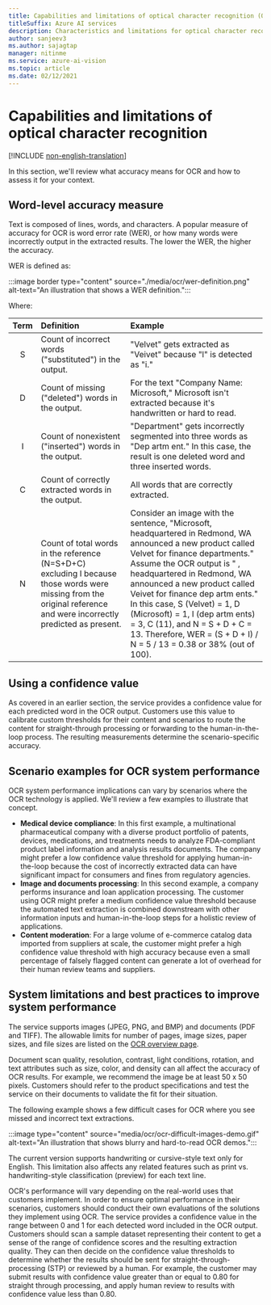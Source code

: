 ```yaml
---
title: Capabilities and limitations of optical character recognition (OCR) - Azure AI Vision
titleSuffix: Azure AI services
description: Characteristics and limitations for optical character recognition (OCR) of images and documents with printed and handwritten text using the Azure AI Vision API.
author: sanjeev3
ms.author: sajagtap
manager: nitinme
ms.service: azure-ai-vision
ms.topic: article
ms.date: 02/12/2021
---
```


# Capabilities and limitations of optical character recognition

[!INCLUDE [non-english-translation](../includes/non-english-translation.md)]

In this section, we'll review what accuracy means for OCR and how to assess it for your context.

## Word-level accuracy measure

Text is composed of lines, words, and characters. A popular measure of accuracy for OCR is word error rate (WER), or how many words were incorrectly output in the extracted results. The lower the WER, the higher the accuracy.

WER is defined as:

:::image border type="content" source="./media/ocr/wer-definition.png" alt-text="An illustration that shows a WER definition.":::

Where:

| Term | Definition | Example |
|:-----:|:----|:---------------|
| S | Count of incorrect words ("substituted") in the output. | "Velvet" gets extracted as "Veivet" because "l" is detected as "i." |
| D | Count of missing ("deleted") words in the output. | For the text "Company Name: Microsoft," Microsoft isn't extracted because it's handwritten or hard to read. |
| I | Count of nonexistent ("inserted") words in the output. | "Department" gets incorrectly segmented into three words as "Dep artm ent." In this case, the result is one deleted word and three inserted words. |
| C | Count of correctly extracted words in the output. | All words that are correctly extracted. |
| N | Count of total words in the reference (N=S+D+C) excluding I because those words were missing from the original reference and were incorrectly predicted as present. | Consider an image with the sentence, "Microsoft, headquartered in Redmond, WA announced a new product called Velvet for finance departments." Assume the OCR output is " , headquartered in Redmond, WA announced a new product called Veivet for finance dep artm ents." In this case, S (Velvet) = 1, D (Microsoft) = 1, I (dep artm ents) = 3, C (11), and N = S + D + C = 13. Therefore, WER = (S + D + I) / N = 5 / 13 = 0.38 or 38% (out of 100). |

## Using a confidence value

As covered in an earlier section, the service provides a confidence value for each predicted word in the OCR output. Customers use this value to calibrate custom thresholds for their content and scenarios to route the content for straight-through processing or forwarding to the human-in-the-loop process. The resulting measurements determine the scenario-specific accuracy.

## Scenario examples for OCR system performance

OCR system performance implications can vary by scenarios where the OCR technology is applied. We'll review a few examples to illustrate that concept.

- **Medical device compliance**: In this first example, a multinational pharmaceutical company with a diverse product portfolio of patents, devices, medications, and treatments needs to analyze FDA-compliant product label information and analysis results documents. The company might prefer a low confidence value threshold for applying human-in-the-loop because the cost of incorrectly extracted data can have significant impact for consumers and fines from regulatory agencies.
- **Image and documents processing**: In this second example, a company performs insurance and loan application processing. The customer using OCR might prefer a medium confidence value threshold because the automated text extraction is combined downstream with other information inputs and human-in-the-loop steps for a holistic review of applications.
- **Content moderation**: For a large volume of e-commerce catalog data imported from suppliers at scale, the customer might prefer a high confidence value threshold with high accuracy because even a small percentage of falsely flagged content can generate a lot of overhead for their human review teams and suppliers.

## System limitations and best practices to improve system performance

The service supports images (JPEG, PNG, and BMP) and documents (PDF and TIFF). The allowable limits for number of pages, image sizes, paper sizes, and file sizes are listed on the [OCR overview page](/azure/ai-services/computer-vision/overview-ocr).

Document scan quality, resolution, contrast, light conditions, rotation, and text attributes such as size, color, and density can all affect the accuracy of OCR results. For example, we recommend the image be at least 50 x 50 pixels. Customers should refer to the product specifications and test the service on their documents to validate the fit for their situation.

The following example shows a few difficult cases for OCR where you see missed and incorrect text extractions.

:::image type="content" source="media/ocr/ocr-difficult-images-demo.gif" alt-text="An illustration that shows blurry and hard-to-read OCR demos.":::

The current version supports handwriting or cursive-style text only for English. This limitation also affects any related features such as print vs. handwriting-style classification (preview) for each text line.

OCR's performance will vary depending on the real-world uses that customers implement. In order to ensure optimal performance in their scenarios, customers should conduct their own evaluations of the solutions they implement using OCR. The service provides a confidence value in the range between 0 and 1 for each detected word included in the OCR output. Customers should scan a sample dataset representing their content to get a sense of the range of confidence scores and the resulting extraction quality. They can then decide on the confidence value thresholds to determine whether the results should be sent for straight-through-processing (STP) or reviewed by a human. For example, the customer may submit results with confidence value greater than or equal to 0.80 for straight through processing, and apply human review to results with confidence value less than 0.80.
